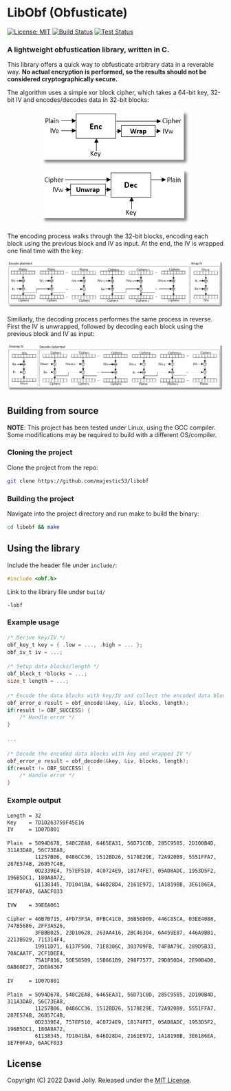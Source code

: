 # LibObf (Obfusticate)

[![License: MIT](https://shields.io/badge/license-MIT-blue.svg?style=flat)](https://github.com/majestic53/libobf/blob/master/LICENSE.md) [![Build Status](https://github.com/majestic53/libobf/workflows/Build/badge.svg)](https://github.com/majestic53/libobf/actions/workflows/build.yml) [![Test Status](https://github.com/majestic53/libobf/workflows/Test/badge.svg)](https://github.com/majestic53/libobf/actions/workflows/test.yml)

### A lightweight obfustication library, written in C.

This library offers a quick way to obfusticate arbitrary data in a reverable way. __No actual encryption is performed, so the results should not be considered cryptographically secure.__

The algorithm uses a simple xor block cipher, which takes a 64-bit key, 32-bit IV and encodes/decodes data in 32-bit blocks:

<p align="center">
    <img src=https://github.com/majestic53/libobf/raw/master/docs/encode_0.png><img src=https://github.com/majestic53/libobf/raw/master/docs/decode_0.png>
</p>

The encoding process walks through the 32-bit blocks, encoding each block using the previous block and IV as input. At the end, the IV is wrapped one final time with the key:

<p align="center">
    <img src=https://github.com/majestic53/libobf/raw/master/docs/encode_1.png>
</p>

Similiarly, the decoding process performes the same process in reverse. First the IV is unwrapped, followed by decoding each block using the previous block and IV as input:

<p align="center">
    <img src=https://github.com/majestic53/libobf/raw/master/docs/decode_1.png>
</p>

## Building from source

__NOTE__: This project has been tested under Linux, using the GCC compiler. Some modifications may be required to build with a different OS/compiler.

### Cloning the project

Clone the project from the repo:

```bash
git clone https://github.com/majestic53/libobf
```

### Building the project

Navigate into the project directory and run make to build the binary:

```bash
cd libobf && make
```

## Using the library

Include the header file under `include/`:

```c
#include <obf.h>
```

Link to the library file under `build/`

```
-lobf
```

### Example usage

```c
/* Derive key/IV */
obf_key_t key = { .low = ..., .high = ... };
obf_iv_t iv = ...;

/* Setup data blocks/length */
obf_block_t *blocks = ...;
size_t length = ...;

/* Encode the data blocks with key/IV and collect the encoded data blocks/wrapped IV */
obf_error_e result = obf_encode(&key, &iv, blocks, length);
if(result != OBF_SUCCESS) {
    /* Handle error */
}

...

/* Decode the encoded data blocks with key and wrapped IV */
obf_error_e result = obf_decode(&key, &iv, blocks, length);
if(result != OBF_SUCCESS) {
    /* Handle error */
}
```

### Example output

```
Length = 32
Key    = 7D1D263759F45E16
IV     = 1D07D801

Plain  = 5094D678, 540C2EA8, 6465EA31, 56D71C0D, 285C9585, 2D100B4D, 311A3DA8, 56C73EA8,
         11257B06, 0486CC36, 1512BD26, 5178E29E, 72A920B9, 5551FFA7, 287E574B, 26857C4B,
         0D2339E4, 757EF510, 4C0724E9, 18174FE7, 05AD8ADC, 1953D5F2, 196B5DC1, 180A8A72,
         61138345, 7D1041BA, 646D28D4, 2161E972, 1A1819BB, 3E6186EA, 1E7F0FA9, 6AACF033

IVW    = 39EEA061

Cipher = 46B7B715, 4FD73F3A, 0FBC41C0, 36B50D09, 446C85CA, 03EE4088, 747B5686, 2FF3A526,
         3FBBB025, 23D10628, 263AA416, 2BC46304, 6A459E87, 446A9BB1, 2213B929, 711314F4,
         19911D71, 6137F500, 71E8306C, 303709FB, 74F8A79C, 289D5B33, 70ACAA7F, 2CF1DEE4,
         75A1F816, 50E585B9, 15B661B9, 298F7577, 29D050D4, 2E90B4D0, 0AB60E27, 2DE86367

IV     = 1D07D801

Plain  = 5094D678, 540C2EA8, 6465EA31, 56D71C0D, 285C9585, 2D100B4D, 311A3DA8, 56C73EA8,
         11257B06, 0486CC36, 1512BD26, 5178E29E, 72A920B9, 5551FFA7, 287E574B, 26857C4B,
         0D2339E4, 757EF510, 4C0724E9, 18174FE7, 05AD8ADC, 1953D5F2, 196B5DC1, 180A8A72,
         61138345, 7D1041BA, 646D28D4, 2161E972, 1A1819BB, 3E6186EA, 1E7F0FA9, 6AACF033
```

## License

Copyright (C) 2022 David Jolly. Released under the [MIT License](https://github.com/majestic53/libobf/blob/master/LICENSE.md).
